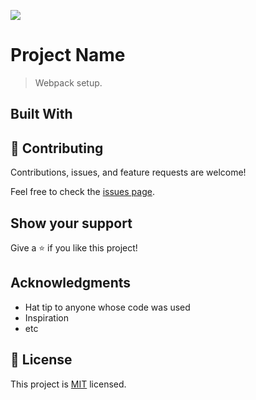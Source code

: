 ![](https://img.shields.io/badge/Microverse-blueviolet)

# Project Name

> Webpack setup.

## Built With

## 🤝 Contributing

Contributions, issues, and feature requests are welcome!

Feel free to check the [issues page](https://github.com/TesheMaximillan/webpack-setup/issues).

## Show your support

Give a ⭐️ if you like this project!

## Acknowledgments

- Hat tip to anyone whose code was used
- Inspiration
- etc

## 📝 License

This project is [MIT](./MIT.md) licensed.
